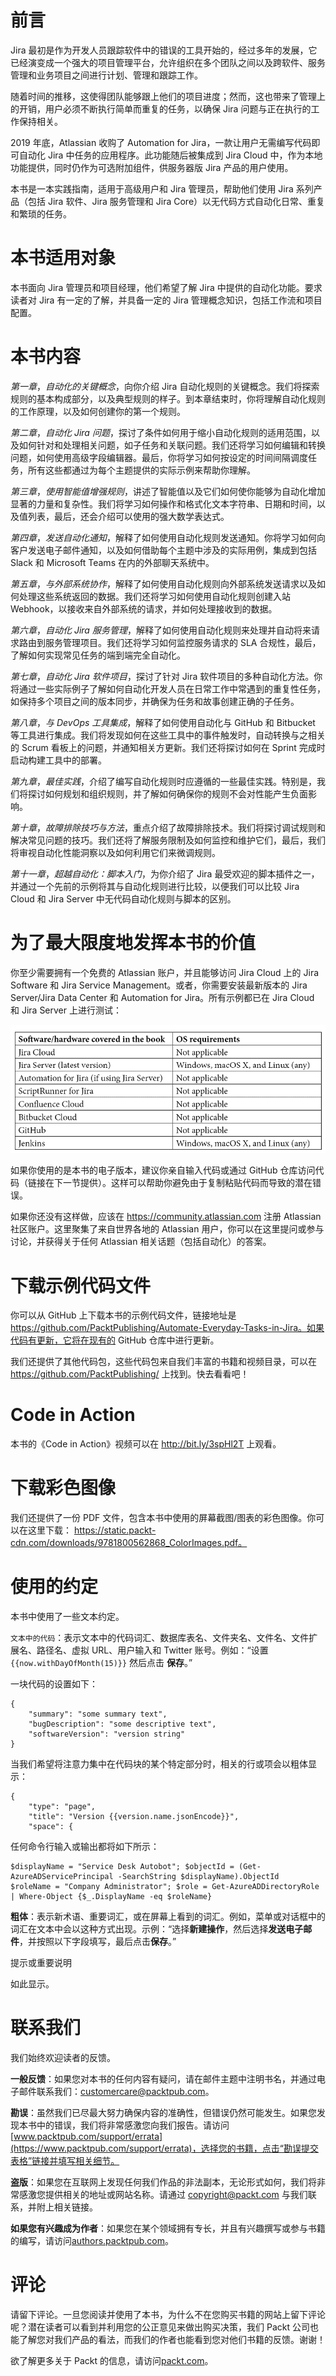 # 前言

Jira 最初是作为开发人员跟踪软件中的错误的工具开始的，经过多年的发展，它已经演变成一个强大的项目管理平台，允许组织在多个团队之间以及跨软件、服务管理和业务项目之间进行计划、管理和跟踪工作。

随着时间的推移，这使得团队能够跟上他们的项目进度；然而，这也带来了管理上的开销，用户必须不断执行简单而重复的任务，以确保 Jira 问题与正在执行的工作保持相关。

2019 年底，Atlassian 收购了 Automation for Jira，一款让用户无需编写代码即可自动化 Jira 中任务的应用程序。此功能随后被集成到 Jira Cloud 中，作为本地功能提供，同时仍作为可选附加组件，供服务器版 Jira 产品的用户使用。

本书是一本实践指南，适用于高级用户和 Jira 管理员，帮助他们使用 Jira 系列产品（包括 Jira 软件、Jira 服务管理和 Jira Core）以无代码方式自动化日常、重复和繁琐的任务。

# 本书适用对象

本书面向 Jira 管理员和项目经理，他们希望了解 Jira 中提供的自动化功能。要求读者对 Jira 有一定的了解，并具备一定的 Jira 管理概念知识，包括工作流和项目配置。

# 本书内容

*第一章*，*自动化的关键概念*，向你介绍 Jira 自动化规则的关键概念。我们将探索规则的基本构成部分，以及典型规则的样子。到本章结束时，你将理解自动化规则的工作原理，以及如何创建你的第一个规则。

*第二章*，*自动化 Jira 问题*，探讨了条件如何用于缩小自动化规则的适用范围，以及如何针对和处理相关问题，如子任务和关联问题。我们还将学习如何编辑和转换问题，如何使用高级字段编辑器。最后，你将学习如何按设定的时间间隔调度任务，所有这些都通过为每个主题提供的实际示例来帮助你理解。

*第三章*，*使用智能值增强规则*，讲述了智能值以及它们如何使你能够为自动化增加显著的力量和复杂性。我们将学习如何操作和格式化文本字符串、日期和时间，以及值列表，最后，还会介绍可以使用的强大数学表达式。

*第四章*，*发送自动化通知*，解释了如何使用自动化规则发送通知。你将学习如何向客户发送电子邮件通知，以及如何借助每个主题中涉及的实际用例，集成到包括 Slack 和 Microsoft Teams 在内的外部聊天系统中。

*第五章*，*与外部系统协作*，解释了如何使用自动化规则向外部系统发送请求以及如何处理这些系统返回的数据。我们还将学习如何使用自动化规则创建入站 Webhook，以接收来自外部系统的请求，并如何处理接收到的数据。

*第六章*，*自动化 Jira 服务管理*，解释了如何使用自动化规则来处理并自动将来请求路由到服务管理项目。我们还将学习如何监控服务请求的 SLA 合规性，最后，了解如何实现常见任务的端到端完全自动化。

*第七章*，*自动化 Jira 软件项目*，探讨了针对 Jira 软件项目的多种自动化方法。你将通过一些实际例子了解如何自动化开发人员在日常工作中常遇到的重复性任务，如保持多个项目之间的版本同步，并确保为任务和故事创建正确的子任务。

*第八章*，*与 DevOps 工具集成*，解释了如何使用自动化与 GitHub 和 Bitbucket 等工具进行集成。我们将发现如何在这些工具中的事件触发时，自动转换与之相关的 Scrum 看板上的问题，并通知相关方更新。我们还将探讨如何在 Sprint 完成时启动构建工具中的部署。

*第九章*，*最佳实践*，介绍了编写自动化规则时应遵循的一些最佳实践。特别是，我们将探讨如何规划和组织规则，并了解如何确保你的规则不会对性能产生负面影响。

*第十章*，*故障排除技巧与方法*，重点介绍了故障排除技术。我们将探讨调试规则和解决常见问题的技巧。我们还将了解服务限制及如何监控和维护它们，最后，我们将审视自动化性能洞察以及如何利用它们来微调规则。

*第十一章*，*超越自动化：脚本入门*，为你介绍了 Jira 最受欢迎的脚本插件之一，并通过一个先前的示例将其与自动化规则进行比较，以便我们可以比较 Jira Cloud 和 Jira Server 中无代码自动化规则与脚本的区别。

# 为了最大限度地发挥本书的价值

你至少需要拥有一个免费的 Atlassian 账户，并且能够访问 Jira Cloud 上的 Jira Software 和 Jira Service Management。或者，你需要安装最新版本的 Jira Server/Jira Data Center 和 Automation for Jira。所有示例都已在 Jira Cloud 和 Jira Server 上进行测试：

![](img/B16551_Preface_ForProof_ASB.png)

如果你使用的是本书的电子版本，建议你亲自输入代码或通过 GitHub 仓库访问代码（链接在下一节提供）。这样可以帮助你避免由于复制粘贴代码而导致的潜在错误。

如果你还没有这样做，应该在 https://community.atlassian.com 注册 Atlassian 社区账户。这里聚集了来自世界各地的 Atlassian 用户，你可以在这里提问或参与讨论，并获得关于任何 Atlassian 相关话题（包括自动化）的答案。

# 下载示例代码文件

你可以从 GitHub 上下载本书的示例代码文件，链接地址是 https://github.com/PacktPublishing/Automate-Everyday-Tasks-in-Jira。如果代码有更新，它将在现有的 GitHub 仓库中进行更新。

我们还提供了其他代码包，这些代码包来自我们丰富的书籍和视频目录，可以在 https://github.com/PacktPublishing/ 上找到。快去看看吧！

# Code in Action

本书的《Code in Action》视频可以在 http://bit.ly/3spHl2T 上观看。

# 下载彩色图像

我们还提供了一份 PDF 文件，包含本书中使用的屏幕截图/图表的彩色图像。你可以在这里下载： https://static.packt-cdn.com/downloads/9781800562868_ColorImages.pdf。

# 使用的约定

本书中使用了一些文本约定。

`文本中的代码`：表示文本中的代码词汇、数据库表名、文件夹名、文件名、文件扩展名、路径名、虚拟 URL、用户输入和 Twitter 账号。例如：“设置 `{{now.withDayOfMonth(15)}}` 然后点击 **保存**。”

一块代码的设置如下：

```
{
    "summary": "some summary text",
    "bugDescription": "some descriptive text",
    "softwareVersion": "version string"
}
```

当我们希望将注意力集中在代码块的某个特定部分时，相关的行或项会以粗体显示：

```
{
    "type": "page",
    "title": "Version {{version.name.jsonEncode}}",
    "space": {
```

任何命令行输入或输出都将如下所示：

```
$displayName = "Service Desk Autobot"; $objectId = (Get-AzureADServicePrincipal -SearchString $displayName).ObjectId
$roleName = "Company Administrator"; $role = Get-AzureADDirectoryRole | Where-Object {$_.DisplayName -eq $roleName}
```

**粗体**：表示新术语、重要词汇，或在屏幕上看到的词汇。例如，菜单或对话框中的词汇在文本中会以这种方式出现。示例：“选择**新建操作**，然后选择**发送电子邮件**，并按照以下字段填写，最后点击**保存**。”

提示或重要说明

如此显示。

# 联系我们

我们始终欢迎读者的反馈。

**一般反馈**：如果您对本书的任何内容有疑问，请在邮件主题中注明书名，并通过电子邮件联系我们：customercare@packtpub.com。

**勘误**：虽然我们已尽最大努力确保内容的准确性，但错误仍然可能发生。如果您发现本书中的错误，我们将非常感激您向我们报告。请访问[www.packtpub.com/support/errata](https://www.packtpub.com/support/errata)，选择您的书籍，点击“勘误提交表格”链接并填写相关细节。

**盗版**：如果您在互联网上发现任何我们作品的非法副本，无论形式如何，我们将非常感激您提供相关的地址或网站名称。请通过 copyright@packt.com 与我们联系，并附上相关链接。

**如果您有兴趣成为作者**：如果您在某个领域拥有专长，并且有兴趣撰写或参与书籍的编写，请访问[authors.packtpub.com](http://authors.packtpub.com/)。

# 评论

请留下评论。一旦您阅读并使用了本书，为什么不在您购买书籍的网站上留下评论呢？潜在读者可以看到并利用您的公正意见来做出购买决策，我们 Packt 公司也能了解您对我们产品的看法，而我们的作者也能看到您对他们书籍的反馈。谢谢！

欲了解更多关于 Packt 的信息，请访问[packt.com](http://packt.com)。
